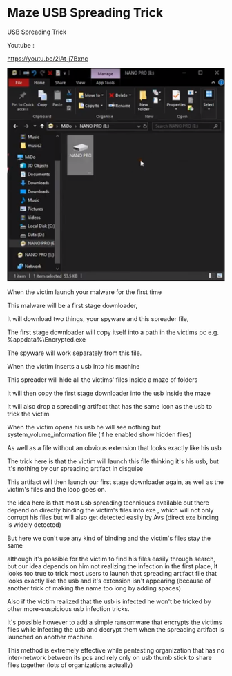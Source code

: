 # Maze USB Spreading Trick
 USB Spreading Trick
 
Youtube :

https://youtu.be/2iAt-j7Bxnc

![gui](https://raw.githubusercontent.com/MagicianMido32/Maze-USB-Spreading-Trick/master/1.PNG)


 

When the victim launch your malware for the first time 

This malware will be a first stage downloader, 

It will download two things, your spyware and this spreader file,

The first stage downloader will copy itself into a path in the victims pc e.g. %appdata%\Encrypted.exe

The spyware will work separately from this file.

When the victim inserts a usb into his machine

This spreader will hide all the victims' files inside a maze of folders

It will then copy the first stage downloader into the usb inside the maze

It will also drop a spreading artifact that has the same icon as the usb to trick the victim

When the victim opens his usb he will see nothing but system_volume_information file (if he enabled show hidden files)

As well as a file without an obvious extension that looks exactly like his usb

The trick here is that the victim will launch this file thinking it's his usb, but it's nothing by our spreading artifact in disguise

This artifact will then launch our first stage downloader again, as well as the victim's files and the loop goes on.



the idea here is that most usb spreading techniques available out there depend on directly binding the victim's files into exe , which will not only corrupt his files but will also get detected easily by Avs (direct exe binding is widely detected)

But here we don't use any kind of binding and the victim's files stay the same

although it's possible for the victim to find his files easily through search, but our idea depends on him not realizing the infection in the first place, It looks too true to trick most users to launch that spreading artifact file that looks exactly like the usb and it's extension isn't appearing (because of another trick of making the name too long by adding spaces)

Also if the victim realized that the usb is infected he won't be tricked by other more-suspicious usb infection tricks.

It's possible however to add a simple ransomware that encrypts the victims files while infecting the usb and decrypt them when the spreading artifact is launched on another machine.

This method is extremely effective while pentesting organization that has no inter-network between its pcs and rely only on usb thumb stick to share files together (lots of organizations actually) 

